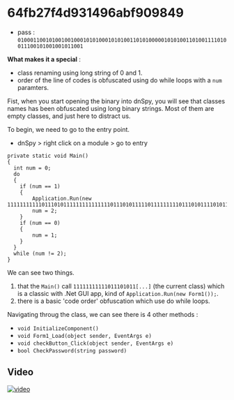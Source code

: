 # 64fb27f4d931496abf909849
* pass : `0100011001010010010001010100010101001101010000010101001101001111010011100101001001011001`

**What makes it a special** :
* class renaming using long string of 0 and 1.
* order of the line of codes is obfuscated using do while loops with a `num` paramters.

Fist, when you start opening the binary into dnSpy, you will see that classes names has been obfuscated using long binary strings.
Most of them are empty classes, and just here to distract us.

To begin, we need to go to the entry point.
* dnSpy > right click on a module > go to entry

```
private static void Main()
{
  int num = 0;
  do
  {
  	if (num == 1)
  	{
  		Application.Run(new 111111111110111010111111111111111011101011111011111111101110101111010111111111111111111011101011111011111111101110101111010111111110111010111111110111100111110111010111111110111100111110111111111011101011110101111111101110101111111101111001111());
  		num = 2;
  	}
  	if (num == 0)
  	{
  		num = 1;
  	}
  }
  while (num != 2);
}
```

We can see two things.
1. that the `Main()` call `11111111111011101011[...]`
(the current class) which is a classic with .Net GUI app, kind of `Application.Run(new Form1());`.
2. there is a basic 'code order' obfuscation which use do while loops.

Navigating throug the class, we can see there is 4 other methods :
* `void InitializeComponent()`
* `void Form1_Load(object sender, EventArgs e)`
* `void checkButton_Click(object sender, EventArgs e)`
* `bool CheckPassword(string password)`



## Video
[![video](https://img.youtube.com/vi/6LuIlvtA9Z4/hqdefault.jpg)](https://youtu.be/6LuIlvtA9Z4)
